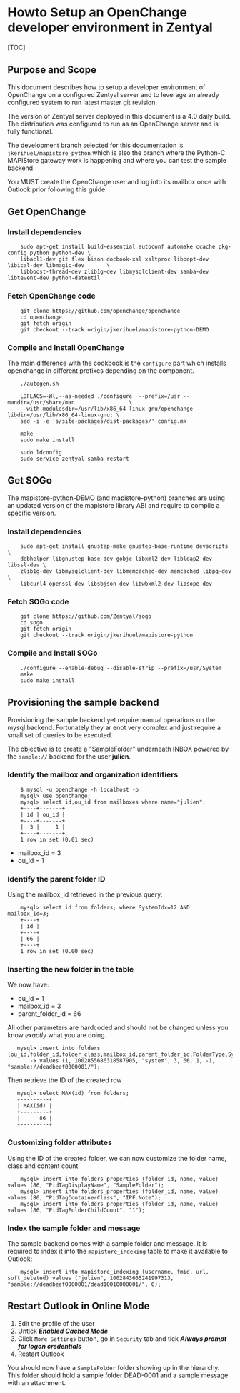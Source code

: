 # Howto Setup an OpenChange developer environment in Zentyal #

[TOC]

## Purpose and Scope ##

This document describes how to setup a developer environment of
OpenChange on a configured Zentyal server and to leverage an already
configured system to run latest master git revision.

The version of Zentyal server deployed in this document is a 4.0 daily
build. The distribution was configured to run as an OpenChange server
and is fully functional.

The development branch selected for this documentation is
`jkerihuel/mapistore_python` which is also the branch where the
Python-C MAPIStore gateway work is happening and where you can test
the sample backend.

<div class="alert"> <p>You MUST create the OpenChange user and log
into its mailbox once with Outlook prior following this guide.</p>
</div>

## Get OpenChange ##

### Install dependencies ###

        sudo apt-get install build-essential autoconf automake ccache pkg-config python python-dev \
        libacl1-dev git flex bison docbook-xsl xsltproc libpopt-dev libical-dev libmagic-dev       \
        libboost-thread-dev zlib1g-dev libmysqlclient-dev samba-dev libtevent-dev python-dateutil

### Fetch OpenChange code  ###

        git clone https://github.com/openchange/openchange
        cd openchange
        git fetch origin
        git checkout --track origin/jkerihuel/mapistore-python-DEMO


### Compile and Install OpenChange ###

The main difference with the cookbook is the `configure` part which
installs openchange in different prefixes depending on the component.

        ./autogen.sh

        LDFLAGS=-Wl,--as-needed ./configure  --prefix=/usr --mandir=/usr/share/man                 \
        --with-modulesdir=/usr/lib/x86_64-linux-gnu/openchange --libdir=/usr/lib/x86_64-linux-gnu; \
        sed -i -e 's/site-packages/dist-packages/' config.mk

        make
        sudo make install

        sudo ldconfig
        sudo service zentyal samba restart

## Get SOGo ##

The mapistore-python-DEMO (and mapistore-python) branches are using an
updated version of the mapistore library ABI and require to compile a
specific version.

### Install dependencies ###

        sudo apt-get install gnustep-make gnustep-base-runtime devscripts       \
        debhelper libgnustep-base-dev gobjc libxml2-dev libldap2-dev libssl-dev \
        zlib1g-dev libmysqlclient-dev libmemcached-dev memcached libpq-dev      \
        libcurl4-openssl-dev libsbjson-dev libwbxml2-dev libsope-dev

### Fetch SOGo code ###

        git clone https://github.com/Zentyal/sogo
        cd sogo
        git fetch origin
        git checkout --track origin/jkerihuel/mapistore-python

### Compile and Install SOGo ###

        ./configure --enable-debug --disable-strip --prefix=/usr/System
        make
        sudo make install

## Provisioning the sample backend ##

Provisioning the sample backend yet require manual operations on the
mysql backend. Fortunately they ar enot very complex and just require
a small set of queries to be executed.

The objective is to create a "SampleFolder" underneath INBOX powered
by the `sample://` backend for the user **julien**.

### Identify the mailbox  and organization identifiers ###

        $ mysql -u openchange -h localhost -p
        mysql> use openchange;
        mysql> select id,ou_id from mailboxes where name="julien";
        +----+-------+
        | id | ou_id |
        +----+-------+
        |  3 |     1 |
        +----+-------+
        1 row in set (0.01 sec)

* mailbox_id = 3
* ou_id = 1

### Identify the parent folder ID ###

Using the mailbox_id retrieved in the previous query:

        mysql> select id from folders; where SystemIdx=12 AND mailbox_id=3;
        +----+
        | id |
        +----+
        | 66 |
        +----+
        1 row in set (0.00 sec)


### Inserting the new folder in the table ###

We now have:

* ou_id =  1
* mailbox_id = 3
* parent_folder_id = 66

All other parameters are hardcoded and should not be changed unless you know *exactly* what you are doing.

       mysql> insert into folders (ou_id,folder_id,folder_class,mailbox_id,parent_folder_id,FolderType,SystemIdx,MAPIStoreURI) 
           -> values (1, 1002855686318587905, "system", 3, 66, 1, -1, "sample://deadbeef0000001/");
      
Then retrieve the ID of the created row

       mysql> select MAX(id) from folders;
       +---------+
       | MAX(id) |
       +---------+
       |      86 |
       +---------+

### Customizing folder attributes ###

Using the ID of the created folder, we can now customize the folder name, class and content count

        mysql> insert into folders_properties (folder_id, name, value) values (86, "PidTagDisplayName", "SampleFolder");
        mysql> insert into folders_properties (folder_id, name, value) values (86, "PidTagContainerClass", "IPF.Note");
        mysql> insert into folders_properties (folder_id, name, value) values (86, "PidTagFolderChildCount", "1");

### Index the sample folder and message ###

The sample backend comes with a sample folder and message. It is required to index it into the `mapistore_indexing` table to make it available to Outlook:

        mysql> insert into mapistore_indexing (username, fmid, url, soft_deleted) values ("julien", 1002843665241997313, "sample://deadbeef0000001/dead10010000001/", 0);


## Restart Outlook in Online Mode ##

1. Edit the profile of the user
2. Untick ***Enabled Cached Mode***
3. Click `More Settings` button, go in `Security` tab and tick ***Always prompt for logon credentials***
4. Restart Outlook

You should now have a `SampleFolder` folder showing up in the
hierarchy. This folder should hold a sample folder DEAD-0001 and a
sample message with an attachment.